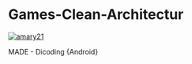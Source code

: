 # Games-Clean-Architectur
[![amary21](https://circleci.com/gh/amary21/Games-Clean-Architectur.svg?style=svg)](https://circleci.com/gh/amary21/Games-Clean-Architectur)


MADE - Dicoding {Android}
